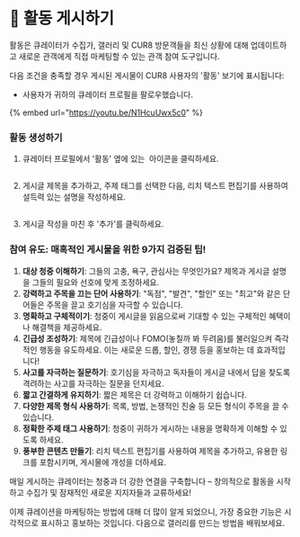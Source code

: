 # 📢 활동 게시하기

활동은 큐레이터가 수집가, 갤러리 및 CUR8 방문객들을 최신 상황에 대해 업데이트하고 새로운 관객에게 직접 마케팅할 수 있는 관객 참여 도구입니다.

다음 조건을 충족할 경우 게시된 게시물이 CUR8 사용자의 '활동' 보기에 표시됩니다:

* 사용자가 귀하의 큐레이터 프로필을 팔로우했습니다.

{% embed url="https://youtu.be/N1HcuUwx5c0" %}

### 활동 생성하기

1. 큐레이터 프로필에서 '활동' 옆에 있는 <img src="../.gitbook/assets/Screenshot 2024-07-09 at 14.25.39.png" alt="" data-size="line"> 아이콘을 클릭하세요.

<figure><img src="../.gitbook/assets/Screenshot 2025-03-21 at 09.15.53.png" alt=""><figcaption></figcaption></figure>

2. 게시글 제목을 추가하고, 주제 태그를 선택한 다음, 리치 텍스트 편집기를 사용하여 설득력 있는 설명을 작성하세요.

<figure><img src="../.gitbook/assets/Screenshot 2024-07-09 at 15.13.27.png" alt=""><figcaption></figcaption></figure>

3. 게시글 작성을 마친 후 '추가'를 클릭하세요.

### 참여 유도: 매혹적인 게시물을 위한 9가지 검증된 팁! <a href="#unlocking-engagement-10-proven-tips-for-captivating-posts" id="unlocking-engagement-10-proven-tips-for-captivating-posts"></a>

1. **대상 청중 이해하기**: 그들의 고충, 욕구, 관심사는 무엇인가요? 제목과 게시글 설명을 그들의 필요와 선호에 맞게 조정하세요.
2. **강력하고 주목을 끄는 단어 사용하기**: "독점", "발견", "할인" 또는 "최고"와 같은 단어들은 주목을 끌고 호기심을 자극할 수 있습니다.
3. **명확하고 구체적이기**: 청중이 게시글을 읽음으로써 기대할 수 있는 구체적인 혜택이나 해결책을 제공하세요.
4. **긴급성 조성하기**: 제목에 긴급성이나 FOMO(놓칠까 봐 두려움)를 불러일으켜 즉각적인 행동을 유도하세요. 이는 새로운 드롭, 할인, 경쟁 등을 홍보하는 데 효과적입니다!
5. **사고를 자극하는 질문하기**: 호기심을 자극하고 독자들이 게시글 내에서 답을 찾도록 격려하는 사고를 자극하는 질문을 던지세요.
6. **짧고 간결하게 유지하기**: 짧은 제목은 더 강력하고 이해하기 쉽습니다.
7. **다양한 제목 형식 사용하기**: 목록, 방법, 논쟁적인 진술 등 모든 형식이 주목을 끌 수 있습니다.
8. **정확한 주제 태그 사용하기**: 청중이 귀하가 게시하는 내용을 명확하게 이해할 수 있도록 하세요.
9. **풍부한 콘텐츠 만들기**: 리치 텍스트 편집기를 사용하여 제목을 추가하고, 유용한 링크를 포함시키며, 게시물에 개성을 더하세요.

매일 게시하는 큐레이터는 청중과 더 강한 연결을 구축합니다 – 창의적으로 활동을 시작하고 수집가 및 잠재적인 새로운 지지자들과 교류하세요!

이제 큐레이션을 마케팅하는 방법에 대해 더 많이 알게 되었으니, 가장 중요한 기능은 시각적으로 표시하고 홍보하는 것입니다. 다음으로 갤러리를 만드는 방법을 배워보세요.